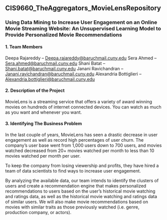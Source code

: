 ## CIS9660_TheAggregators_MovieLensRepository

### Using Data Mining to Increase User Engagement on an Online Movie Streaming Website: An Unsupervised Learning Model to Provide Personalized Movie Recommendations 

#### 1. Team Members
Deepa Rajareddy – Deepa.rajareddy@baruchmail.cuny.edu
Sera Ahmed – Sera.ahmed@baruchmail.cuny.edu
Shani Batat – Shani.batat@baruchmail.cuny.edu
Janani Ravichandran – Janani.ravichandran@baruchmail.cuny.edu
Alexandria Bottiglieri – Alexandria.bottiglieri@baruchmail.cuny.edu

#### 2. Description of the Project
MovieLens is a streaming service that offers a variety of award winning movies on hundreds of internet connected devices. You can watch as much as you want and whenever you want. 

#### 3. Identifying The Business Problem
In the last couple of years, MovieLens has seen a drastic decrease in user engagement as well as record high percentages of user churn. The company’s user base went from 1,000 users down to 700 users, and movies watched decreased from 20+ movies watched per month to less than 10 movies watched per month per user.

To keep the company from losing viewership and profits, they have hired a team of data scientists to find ways to increase user engagement.

By analyzing the available data, our team intends to identify the clusters of users and create a recommendation engine that makes personalized recommendations to users based on the user’s historical movie watching and ratings data, as well as the historical movie watching and ratings data of similar users. We will also make movie recommendations based on movies with similar traits as those previously watched (i.e. genre, production company, or actors).
